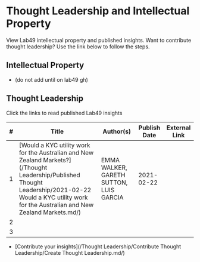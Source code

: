 # Thought Leadership and Intellectual Property
View Lab49 intellectual property and published insights. Want to contribute thought leadership? Use the link below to follow the steps.

## Intellectual Property
* (do not add until on lab49 gh)

## Thought Leadership


Click the links to read published Lab49 insights

| # | Title | Author(s) | Publish Date | External Link |
|---|-------|-----------|--------------|------|
| 1  |[Would a KYC utility work for the Australian and New Zealand Markets?](/Thought Leadership/Published Thought Leadership/2021-02-22 Would a KYC utility work for the Australian and New Zealand Markets.md/)       |EMMA WALKER, GARETH SUTTON, LUIS GARCIA           |2021-02-22            |
| 2  |       |           |              |     |
| 3  |       |           |              |     |

* [Contribute your insights](/Thought Leadership/Contribute Thought Leadership/Create Thought Leadership.md/)

